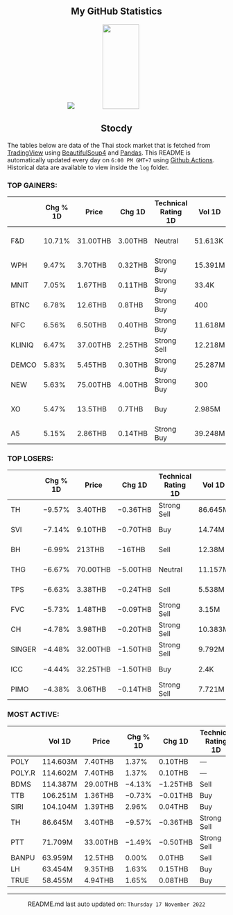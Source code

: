 <div align="center">

## My GitHub Statistics
<img src="https://github-readme-streak-stats.herokuapp.com/?user=nopnopwei&theme=black-ice&hide_border=true&stroke=0000&background=0D1117&ring=FFE573&fire=FF8623&currStreakLabel=FF8623" />
<img width="41%" height="195px" src="https://github-readme-stats.vercel.app/api/top-langs/?username=nopnopwei&layout=compact&hide_border=true&title_color=FEE473&text_color=FFFFFF&bg_color=0d1117" />
    
## Stocdy
<div align="left">

The tables below are data of the Thai stock market that is fetched from [TradingView](https://www.tradingview.com/markets/stocks-thailand/market-movers-all-stocks/) using [BeautifulSoup4](https://www.crummy.com/software/BeautifulSoup/bs4/doc/) and [Pandas](https://pandas.pydata.org). This README is automatically updated every day on `6:00 PM GMT+7` using [Github Actions](https://www.tradingview.com/markets/stocks-thailand/market-movers-all-stocks/). Historical data are available to view inside the `log` folder.
### TOP GAINERS:
|         | Chg % 1D   | Price    | Chg 1D   | Technical Rating 1D   | Vol 1D   | Volume * Price 1D   | Market cap   | P/E(TTM)   | EPS(TTM)   | Sector                | Sector Chg % 1D   |
|---------|------------|----------|----------|-----------------------|----------|---------------------|--------------|------------|------------|-----------------------|-------------------|
| F&amp;D | 10.71%     | 31.00THB | 3.00THB  | Neutral               | 51.613K  | 1.6M                | 493.481MTHB  | 32.29      | 0.87THB    | Consumer Non-Durables | +0.53%            |
| WPH     | 9.47%      | 3.70THB  | 0.32THB  | Strong Buy            | 15.391M  | 56.946M             | 2.028BTHB    | 6.47       | 0.52THB    | Health Services       | −2.81%            |
| MNIT    | 7.05%      | 1.67THB  | 0.11THB  | Strong Buy            | 33.4K    | 55.778K             | 215.28MTHB   | 26.53      | 0.06THB    | Finance               | −0.61%            |
| BTNC    | 6.78%      | 12.6THB  | 0.8THB   | Strong Buy            | 400      | 5.04K               | 141.6MTHB    | —          | −1.04THB   | Retail Trade          | −0.58%            |
| NFC     | 6.56%      | 6.50THB  | 0.40THB  | Strong Buy            | 11.618M  | 75.518M             | 6.636BTHB    | 15.70      | 0.39THB    | Distribution Services | −0.68%            |
| KLINIQ  | 6.47%      | 37.00THB | 2.25THB  | Strong Sell           | 12.218M  | 452.065M            | 7.645BTHB    | 38.37      | 0.91THB    | Health Services       | −2.81%            |
| DEMCO   | 5.83%      | 5.45THB  | 0.30THB  | Strong Buy            | 25.287M  | 137.814M            | 3.761BTHB    | —          | −0.01THB   | Industrial Services   | −0.15%            |
| NEW     | 5.63%      | 75.00THB | 4.00THB  | Strong Buy            | 300      | 22.5K               | 710MTHB      | 12.27      | 5.79THB    | Health Services       | −2.81%            |
| XO      | 5.47%      | 13.5THB  | 0.7THB   | Buy                   | 2.985M   | 40.3M               | 5.437BTHB    | 14.01      | 0.92THB    | Consumer Non-Durables | +0.53%            |
| A5      | 5.15%      | 2.86THB  | 0.14THB  | Strong Buy            | 39.248M  | 112.249M            | 3.29BTHB     | 29.25      | 0.09THB    | Finance               | −0.61%            |
### TOP LOSERS:
|        | Chg % 1D   | Price    | Chg 1D   | Technical Rating 1D   | Vol 1D   | Volume * Price 1D   | Market cap   | P/E(TTM)   | EPS(TTM)   | Sector                 | Sector Chg % 1D   |
|--------|------------|----------|----------|-----------------------|----------|---------------------|--------------|------------|------------|------------------------|-------------------|
| TH     | −9.57%     | 3.40THB  | −0.36THB | Strong Sell           | 86.645M  | 294.593M            | 3.629BTHB    | 20.54      | 0.18THB    | Finance                | −0.61%            |
| SVI    | −7.14%     | 9.10THB  | −0.70THB | Buy                   | 14.74M   | 134.13M             | 21.101BTHB   | 11.37      | 0.86THB    | Electronic Technology  | −0.31%            |
| BH     | −6.99%     | 213THB   | −16THB   | Sell                  | 12.38M   | 2.637B              | 181.991BTHB  | 49.60      | 5.04THB    | Health Services        | −2.81%            |
| THG    | −6.67%     | 70.00THB | −5.00THB | Neutral               | 11.157M  | 780.972M            | 63.164BTHB   | 31.76      | 2.36THB    | Health Services        | −2.81%            |
| TPS    | −6.63%     | 3.38THB  | −0.24THB | Sell                  | 5.538M   | 18.717M             | 1.216BTHB    | 23.26      | 0.16THB    | Distribution Services  | −0.68%            |
| FVC    | −5.73%     | 1.48THB  | −0.09THB | Strong Sell           | 3.15M    | 4.662M              | 887.274MTHB  | 23.54      | 0.07THB    | Producer Manufacturing | −0.35%            |
| CH     | −4.78%     | 3.98THB  | −0.20THB | Strong Sell           | 10.383M  | 41.326M             | 3.344BTHB    | —          | —          | Consumer Non-Durables  | +0.53%            |
| SINGER | −4.48%     | 32.00THB | −1.50THB | Strong Sell           | 9.792M   | 313.342M            | 27.17BTHB    | 26.21      | 1.29THB    | Distribution Services  | −0.68%            |
| ICC    | −4.44%     | 32.25THB | −1.50THB | Buy                   | 2.4K     | 77.4K               | 9.809BTHB    | 44.47      | 0.76THB    | Distribution Services  | −0.68%            |
| PIMO   | −4.38%     | 3.06THB  | −0.14THB | Strong Sell           | 7.721M   | 23.625M             | 2.137BTHB    | 18.83      | 0.19THB    | Producer Manufacturing | −0.35%            |
### MOST ACTIVE:
|        | Vol 1D   | Price    | Chg % 1D   | Chg 1D   | Technical Rating 1D   | Volume * Price 1D   | Market cap   | P/E(TTM)   | EPS(TTM)   | Sector          | Sector Chg % 1D   |
|--------|----------|----------|------------|----------|-----------------------|---------------------|--------------|------------|------------|-----------------|-------------------|
| POLY   | 114.603M | 7.40THB  | 1.37%      | 0.10THB  | —                     | 848.059M            | —            | —          | —          | —               | -                 |
| POLY.R | 114.602M | 7.40THB  | 1.37%      | 0.10THB  | —                     | 848.054M            | —            | —          | —          | —               | -                 |
| BDMS   | 114.387M | 29.00THB | −4.13%     | −1.25THB | Sell                  | 3.317B              | 480.733BTHB  | 39.64      | 0.76THB    | Health Services | −2.81%            |
| TTB    | 106.251M | 1.36THB  | −0.73%     | −0.01THB | Buy                   | 144.501M            | 132.373BTHB  | 10.13      | 0.14THB    | Finance         | −0.61%            |
| SIRI   | 104.104M | 1.39THB  | 2.96%      | 0.04THB  | Buy                   | 144.705M            | 20.096BTHB   | 10.99      | 0.13THB    | Finance         | −0.61%            |
| TH     | 86.645M  | 3.40THB  | −9.57%     | −0.36THB | Strong Sell           | 294.593M            | 3.629BTHB    | 20.54      | 0.18THB    | Finance         | −0.61%            |
| PTT    | 71.709M  | 33.00THB | −1.49%     | −0.50THB | Strong Sell           | 2.366B              | 956.86BTHB   | 9.47       | 3.54THB    | Energy Minerals | −1.19%            |
| BANPU  | 63.959M  | 12.5THB  | 0.00%      | 0.0THB   | Sell                  | 799.482M            | 84.576BTHB   | 2.37       | 6.54THB    | Energy Minerals | −1.19%            |
| LH     | 63.454M  | 9.35THB  | 1.63%      | 0.15THB  | Buy                   | 593.296M            | 109.937BTHB  | 13.19      | 0.70THB    | Finance         | −0.61%            |
| TRUE   | 58.455M  | 4.94THB  | 1.65%      | 0.08THB  | Buy                   | 288.767M            | 162.053BTHB  | —          | −0.15THB   | Communications  | +0.25%            |
<hr>
<div align="center">

README.md last auto updated on: `Thursday 17 November 2022`
<br>
</div>
    